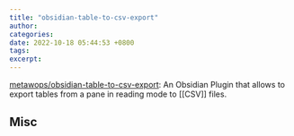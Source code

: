 ```yaml
---
title: "obsidian-table-to-csv-export"
author: 
categories: 
date: 2022-10-18 05:44:53 +0800
tags: 
excerpt: 
---
```



[metawops/obsidian-table-to-csv-export](https://github.com/metawops/obsidian-table-to-csv-export): An Obsidian Plugin that allows to export tables from a pane in reading mode to [[CSV]] files.







## Misc



